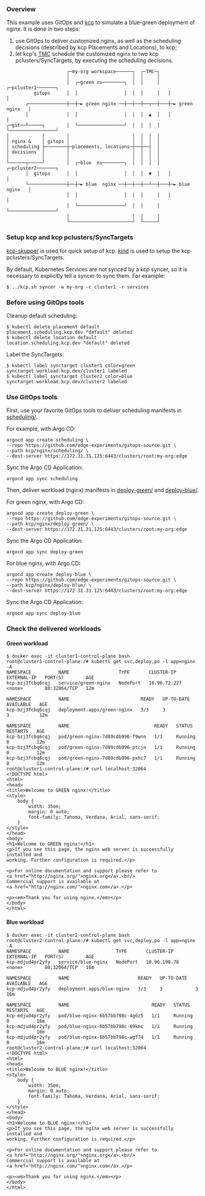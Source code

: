 ### Overview
This example uses GitOps and [kcp](https://github.com/kcp-dev/kcp) to simulate a blue-green deployment of nginx.
It is done in two steps:
1. use GitOps to deliver customized nginx, as well as the scheduling decisions (described by kcp Placements and Locations), to kcp;
2. let kcp's [TMC](https://github.com/kcp-dev/kcp/blob/main/docs/locations-and-scheduling.md) schedule the customized nginx to two kcp pclusters/SyncTargets, by executing the scheduling decisions.

```text
                      ┌─my-org workspace──────┐  ┌─TMC─┐
                      │                       │  │     │
                      │  ┌─green ns────────┐  │  │     │   ┌─pcluster1───────┐
          gitops      │  │                 │  │  │     │   │                 │
       ┌──────────────┼──┼─► green nginx ──┼──┼──┼──┬──┼───┼─► green nginx   │
       │              │  │                 │  │  │  ▲  │   │                 │
┌─git──┴─────┐        │  └─────────────────┘  │  │  │  │   └─────────────────┘
│            │        │                       │  │  │  │
│ nginx &    │ gitops │                       │  │  │  │
│ scheduling ├────────┼─placements, locations─┼──┼──┤  │
│ decisions  │        │                       │  │  │  │
│            │        │                       │  │  │  │
└──────┬─────┘        │  ┌─blue  ns────────┐  │  │  │  │   ┌─pcluster2───────┐
       │  gitops      │  │                 │  │  │  ▼  │   │                 │
       └──────────────┼──┼─► blue  nginx ──┼──┼──┼──┴──┼───┼─► blue  nginx   │
                      │  │                 │  │  │     │   │                 │
                      │  └─────────────────┘  │  │     │   └─────────────────┘
                      │                       │  │     │
                      └───────────────────────┘  └─────┘
```

### Setup kcp and kcp pclusters/SyncTargets
[kcp-skupper](https://github.com/ch007m/kcp-skupper) is used for quick setup of kcp.
[kind](https://kind.sigs.k8s.io/) is used to setup the kcp pclusters/SyncTargets.

By default, Kubernetes Services are not synced by a kcp syncer, so it is necessary to explicitly tell a syncer to sync them. For example:
```console
$ ../kcp.sh syncer -w my-org -c cluster1 -r services
```

### Before using GitOps tools
Cleanup default scheduling:
```console
$ kubectl delete placement default
placement.scheduling.kcp.dev "default" deleted
$ kubectl delete location default
location.scheduling.kcp.dev "default" deleted
```

Label the SyncTargets:
```console
$ kubectl label synctarget cluster1 color=green
synctarget.workload.kcp.dev/cluster1 labeled
$ kubectl label synctarget cluster2 color=blue
synctarget.workload.kcp.dev/cluster2 labeled
```

### Use GitOps tools
First, use your favorite GitOps tools to deliver scheduling manifests in [scheduling/](scheduling/).

For example, with Argo CD:
```console
argocd app create scheduling \
--repo https://github.com/edge-experiments/gitops-source.git \
--path kcp/nginx/scheduling/ \
--dest-server https://172.31.31.125:6443/clusters/root:my-org:edge
```
Sync the Argo CD Application:
```console
argocd app sync scheduling
```

Then, deliver workload (nginx) manifests in [deploy-green/](deploy-green/) and [deploy-blue/](deploy-blue/).

For green nginx, with Argo CD:
```console
argocd app create deploy-green \
--repo https://github.com/edge-experiments/gitops-source.git \
--path kcp/nginx/deploy-green/ \
--dest-server https://172.31.31.125:6443/clusters/root:my-org:edge
```
Sync the Argo CD Application:
```console
argocd app sync deploy-green
```

For blue nginx, with Argo CD:
```console
argocd app create deploy-blue \
--repo https://github.com/edge-experiments/gitops-source.git \
--path kcp/nginx/deploy-blue/ \
--dest-server https://172.31.31.125:6443/clusters/root:my-org:edge
```
Sync the Argo CD Application:
```console
argocd app sync deploy-blue
```

### Check the delivered workloads
#### Green workload
```console
$ docker exec -it cluster1-control-plane bash
root@cluster1-control-plane:/# kubectl get svc,deploy,po -l app=nginx -A
NAMESPACE          NAME                  TYPE       CLUSTER-IP     EXTERNAL-IP   PORT(S)        AGE
kcp-bzj3fcbq6cqj   service/green-nginx   NodePort   10.96.72.227   <none>        80:32064/TCP   12m

NAMESPACE          NAME                          READY   UP-TO-DATE   AVAILABLE   AGE
kcp-bzj3fcbq6cqj   deployment.apps/green-nginx   3/3     3            3           12m

NAMESPACE          NAME                               READY   STATUS    RESTARTS   AGE
kcp-bzj3fcbq6cqj   pod/green-nginx-7d89cdb996-f9wnn   1/1     Running   0          12m
kcp-bzj3fcbq6cqj   pod/green-nginx-7d89cdb996-ptcjn   1/1     Running   0          12m
kcp-bzj3fcbq6cqj   pod/green-nginx-7d89cdb996-pxhc7   1/1     Running   0          12m
root@cluster1-control-plane:/# curl localhost:32064
<!DOCTYPE html>
<html>
<head>
<title>Welcome to GREEN nginx!</title>
<style>
    body {
        width: 35em;
        margin: 0 auto;
        font-family: Tahoma, Verdana, Arial, sans-serif;
    }
</style>
</head>
<body>
<h1>Welcome to GREEN nginx!</h1>
<p>If you see this page, the nginx web server is successfully installed and
working. Further configuration is required.</p>

<p>For online documentation and support please refer to
<a href="http://nginx.org/">nginx.org</a>.<br/>
Commercial support is available at
<a href="http://nginx.com/">nginx.com</a>.</p>

<p><em>Thank you for using nginx.</em></p>
</body>
</html>
```

#### Blue workload
```console
$ docker exec -it cluster2-control-plane bash
root@cluster2-control-plane:/# kubectl get svc,deploy,po -l app=nginx -A
NAMESPACE          NAME                 TYPE       CLUSTER-IP     EXTERNAL-IP   PORT(S)        AGE
kcp-mdjud4pr2yfy   service/blue-nginx   NodePort   10.96.198.78   <none>        80:32064/TCP   16m

NAMESPACE          NAME                         READY   UP-TO-DATE   AVAILABLE   AGE
kcp-mdjud4pr2yfy   deployment.apps/blue-nginx   3/3     3            3           16m

NAMESPACE          NAME                              READY   STATUS    RESTARTS   AGE
kcp-mdjud4pr2yfy   pod/blue-nginx-6b57bb798c-4g6z5   1/1     Running   0          16m
kcp-mdjud4pr2yfy   pod/blue-nginx-6b57bb798c-69kmc   1/1     Running   0          16m
kcp-mdjud4pr2yfy   pod/blue-nginx-6b57bb798c-wgf74   1/1     Running   0          16m
root@cluster2-control-plane:/# curl localhost:32064
<!DOCTYPE html>
<html>
<head>
<title>Welcome to BLUE nginx!</title>
<style>
    body {
        width: 35em;
        margin: 0 auto;
        font-family: Tahoma, Verdana, Arial, sans-serif;
    }
</style>
</head>
<body>
<h1>Welcome to BLUE nginx!</h1>
<p>If you see this page, the nginx web server is successfully installed and
working. Further configuration is required.</p>

<p>For online documentation and support please refer to
<a href="http://nginx.org/">nginx.org</a>.<br/>
Commercial support is available at
<a href="http://nginx.com/">nginx.com</a>.</p>

<p><em>Thank you for using nginx.</em></p>
</body>
</html>
```
